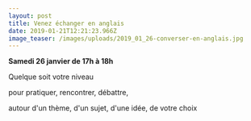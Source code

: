 ```yaml
---
layout: post
title: Venez échanger en anglais
date: 2019-01-21T12:21:23.966Z
image_teaser: /images/uploads/2019_01_26-converser-en-anglais.jpg
---
```

**Samedi 26 janvier de 17h à 18h**

Quelque soit votre niveau

pour pratiquer, rencontrer, débattre,

autour d'un thème, d'un sujet, d'une idée, de votre choix
